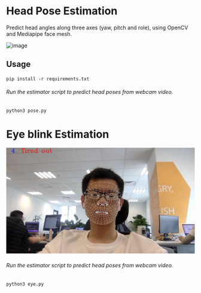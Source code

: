 # Head Pose Estimation

Predict head angles along three axes (yaw, pitch and role), using OpenCV and Mediapipe face mesh.

![image](ttps://github.com/stepstep123/mediapipe_pose_blink_estmate/blob/master/data/48.jpg)

## Usage

```
pip install -r requirements.txt
```

###### Run the estimator script to predict head poses from webcam video.

```
python3 pose.py
```

# Eye blink Estimation

![image](https://github.com/stepstep123/mediapipe_pose_blink_estmate/blob/master/data/eye12.jpg)

###### Run the estimator script to predict head poses from webcam video.

```
python3 eye.py
```